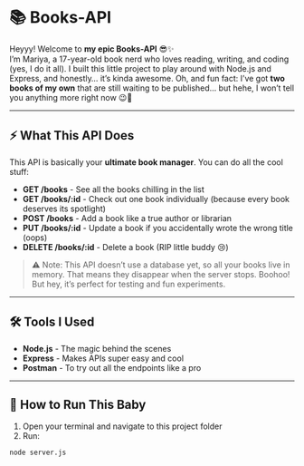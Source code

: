 # 📚 Books-API

Heyyy! Welcome to **my epic Books-API** 😎✨  
I’m Mariya, a 17-year-old book nerd who loves reading, writing, and coding (yes, I do it all). I built this little project to play around with Node.js and Express, and honestly… it’s kinda awesome. Oh, and fun fact: I’ve got **two books of my own** that are still waiting to be published… but hehe, I won’t tell you anything more right now 😉📖

---

## ⚡ What This API Does

This API is basically your **ultimate book manager**. You can do all the cool stuff:

- **GET /books** - See all the books chilling in the list  
- **GET /books/:id** - Check out one book individually (because every book deserves its spotlight)  
- **POST /books** - Add a book like a true author or librarian  
- **PUT /books/:id** - Update a book if you accidentally wrote the wrong title (oops)  
- **DELETE /books/:id** - Delete a book (RIP little buddy 😢)

> ⚠️ Note: This API doesn’t use a database yet, so all your books live in memory. That means they disappear when the server stops. Boohoo! But hey, it’s perfect for testing and fun experiments.

---

## 🛠 Tools I Used

- **Node.js** - The magic behind the scenes  
- **Express** - Makes APIs super easy and cool  
- **Postman** - To try out all the endpoints like a pro  

---

## 🚀 How to Run This Baby

1. Open your terminal and navigate to this project folder  
2. Run:

```bash
node server.js
